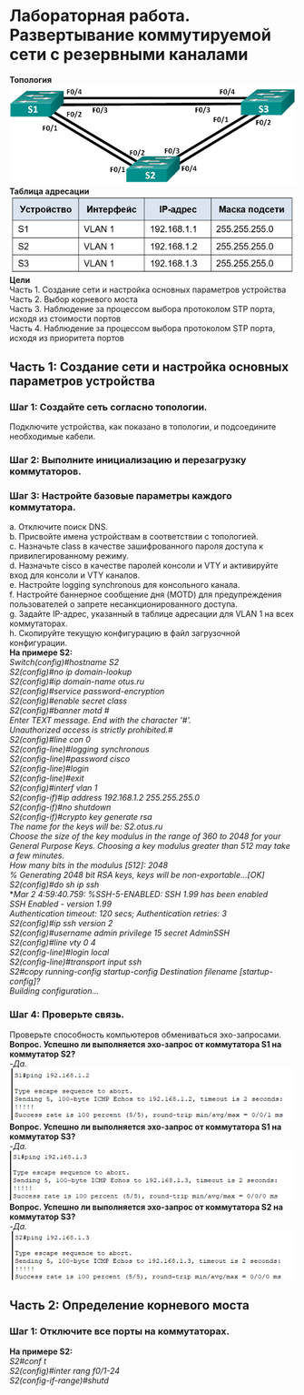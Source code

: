 # Лабораторная работа. Развертывание коммутируемой сети с резервными каналами  
**Топология** 
![](https://github.com/Makentosh1600/studying_at_otus-/blob/main/lab%201.7/JPG/01.png)   
   **Таблица адресации**     
![](https://github.com/Makentosh1600/studying_at_otus-/blob/main/lab%201.7/JPG/02.png)   
	**Цели**   
Часть 1. Создание сети и настройка основных параметров устройства   
Часть 2. Выбор корневого моста   
Часть 3. Наблюдение за процессом выбора протоколом STP порта, исходя из стоимости портов   
Часть 4. Наблюдение за процессом выбора протоколом STP порта, исходя из приоритета портов   

## Часть 1:	Создание сети и настройка основных параметров устройства  
### Шаг 1:	Создайте сеть согласно топологии.   
Подключите устройства, как показано в топологии, и подсоедините необходимые кабели.   
### Шаг 2:	Выполните инициализацию и перезагрузку коммутаторов.   
### Шаг 3:	Настройте базовые параметры каждого коммутатора.   
a.	Отключите поиск DNS.   
b.	Присвойте имена устройствам в соответствии с топологией.   
c.	Назначьте class в качестве зашифрованного пароля доступа к привилегированному режиму.   
d.	Назначьте cisco в качестве паролей консоли и VTY и активируйте вход для консоли и VTY каналов.   
e.	Настройте logging synchronous для консольного канала.   
f.	Настройте баннерное сообщение дня (MOTD) для предупреждения пользователей о запрете несанкционированного доступа.   
g.	Задайте IP-адрес, указанный в таблице адресации для VLAN 1 на всех коммутаторах.   
h.	Скопируйте текущую конфигурацию в файл загрузочной конфигурации.   
**На примере S2:**   
*Switch(config)#hostname S2*    
*S2(config)#no ip domain-lookup*   
*S2(config)#ip domain-name otus.ru*  
*S2(config)#service password-encryption*   
*S2(config)#enable secret class*   
*S2(config)#banner motd #*    
*Enter TEXT message. End with the character '#'.*  
*Unauthorized access is strictly prohibited.#*   
*S2(config)#line con 0*   
*S2(config-line)#logging synchronous*   
*S2(config-line)#password cisco*  
*S2(config-line)#login*   
*S2(config-line)#exit*  
*S2(config)#interf vlan 1*   
*S2(config-if)#ip address 192.168.1.2 255.255.255.0*  
*S2(config-if)#no shutdown*  
*S2(config-if)#crypto key generate rsa*  
*The name for the keys will be: S2.otus.ru*  
*Choose the size of the key modulus in the range of 360 to 2048 for your General Purpose Keys. Choosing a key modulus greater than 512 may take
a few minutes.*   
*How many bits in the modulus [512]: 2048*   
*% Generating 2048 bit RSA keys, keys will be non-exportable...[OK]*   
*S2(config)#do sh ip ssh*   
**Mar 2 4:59:40.759: %SSH-5-ENABLED: SSH 1.99 has been enabled*    
*SSH Enabled - version 1.99*    
*Authentication timeout: 120 secs; Authentication retries: 3*   
*S2(config)#ip ssh version 2*   
*S2(config)#username admin privilege 15 secret AdminSSH*    
*S2(config)#line vty 0 4*    
*S2(config-line)#login local*     
*S2(config-line)#transport input ssh*    
*S2#copy running-config startup-config*
*Destination filename [startup-config]?*    
*Building configuration...*   
### Шаг 4:	Проверьте связь.   
Проверьте способность компьютеров обмениваться эхо-запросами.   
**Вопрос. Успешно ли выполняется эхо-запрос от коммутатора S1 на коммутатор S2?**    
*-Да.*    
![](https://github.com/Makentosh1600/studying_at_otus-/blob/main/lab%201.7/JPG/03.png)    
**Вопрос. Успешно ли выполняется эхо-запрос от коммутатора S1 на коммутатор S3?**   
*-Да.*
![](https://github.com/Makentosh1600/studying_at_otus-/blob/main/lab%201.7/JPG/04.png)   
**Вопрос. Успешно ли выполняется эхо-запрос от коммутатора S2 на коммутатор S3?**    
*-Да.* 
![](https://github.com/Makentosh1600/studying_at_otus-/blob/main/lab%201.7/JPG/05.png)   
## Часть 2:	Определение корневого моста
### Шаг 1: Отключите все порты на коммутаторах.   
**На примере S2:**     
*S2#conf t*   
*S2(config)#inter rang f0/1-24*   
*S2(config-if-range)#shutd*   








